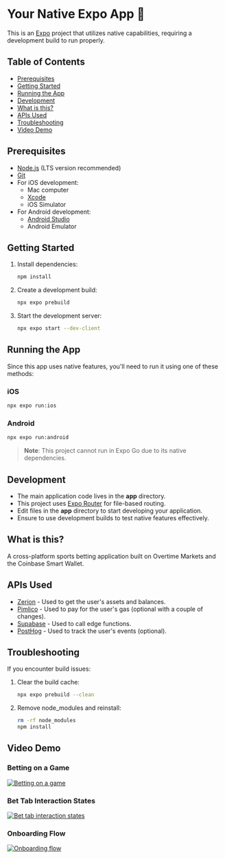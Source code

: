 # Your Native Expo App 👋

This is an [Expo](https://expo.dev) project that utilizes native capabilities, requiring a development build to run properly.

## Table of Contents

- [Prerequisites](#prerequisites)
- [Getting Started](#getting-started)
- [Running the App](#running-the-app)
- [Development](#development)
- [What is this?](#what-is-this)
- [APIs Used](#apis-used)
- [Troubleshooting](#troubleshooting)
- [Video Demo](#video-demo)

## Prerequisites

- [Node.js](https://nodejs.org/) (LTS version recommended)
- [Git](https://git-scm.com/)
- For iOS development:
  - Mac computer
  - [Xcode](https://apps.apple.com/us/app/xcode/id497799835)
  - iOS Simulator
- For Android development:
  - [Android Studio](https://developer.android.com/studio)
  - Android Emulator

## Getting Started

1. Install dependencies:
   ```bash
   npm install
   ```

2. Create a development build:
   ```bash
   npx expo prebuild
   ```

3. Start the development server:
   ```bash
   npx expo start --dev-client
   ```

## Running the App

Since this app uses native features, you'll need to run it using one of these methods:

### iOS
```bash
npx expo run:ios
```

### Android
```bash
npx expo run:android
```

> **Note**: This project cannot run in Expo Go due to its native dependencies.

## Development

- The main application code lives in the **app** directory.
- This project uses [Expo Router](https://docs.expo.dev/router/introduction/) for file-based routing.
- Edit files in the **app** directory to start developing your application.
- Ensure to use development builds to test native features effectively.

## What is this?

A cross-platform sports betting application built on Overtime Markets and the Coinbase Smart Wallet.

## APIs Used

- [Zerion](https://www.zerion.io/) - Used to get the user's assets and balances.
- [Pimlico](https://pimlico.io/) - Used to pay for the user's gas (optional with a couple of changes).
- [Supabase](https://supabase.com/) - Used to call edge functions.
- [PostHog](https://posthog.com/) - Used to track the user's events (optional).

## Troubleshooting

If you encounter build issues:

1. Clear the build cache:
   ```bash
   npx expo prebuild --clean
   ```

2. Remove node_modules and reinstall:
   ```bash
   rm -rf node_modules
   npm install
   ```

## Video Demo

### Betting on a Game
[![Betting on a game](https://img.youtube.com/vi/kcOverOpendingDaySquare/0.jpg)](https://www.joshbreite.com/bsquared/kcOverOpendingDaySquare.mov)

### Bet Tab Interaction States
[![Bet tab interaction states](https://img.youtube.com/vi/betTabInteractionStates/0.jpg)](https://www.joshbreite.com/bsquared/betTabInteractionStates.mov)

### Onboarding Flow
[![Onboarding flow](https://img.youtube.com/vi/bsquaredIosOnboarding/0.jpg)](https://www.joshbreite.com/bsquared/bsquaredIosOnboarding.mov)